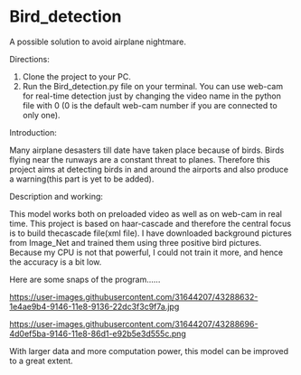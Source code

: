 # Bird_detection
A possible solution to avoid airplane nightmare.

Directions:

  1) Clone the project to your PC.
  2) Run the Bird_detection.py file on your terminal.
     You can use web-cam for real-time detection just by changing the video name in the python file with 0 (0 is the default web-cam number if you are connected to only one).

Introduction:
  
  Many airplane desasters till date have taken place because of birds. Birds flying near the runways are a constant threat
to planes. Therefore this project aims at detecting birds in and around the airports and also produce a warning(this part is yet to be added). 

Description and working:

  This model works both on preloaded video as well as on web-cam in real time. This project is based on haar-cascade and therefore the central focus is to build thecascade file(xml file). I have downloaded background pictures from Image_Net and trained them using three positive bird pictures. Because my CPU is not that powerful, I could not train it more, and hence the accuracy is a bit low.
  
  Here are some snaps of the program......
  
  
  https://user-images.githubusercontent.com/31644207/43288632-1e4ae9b4-9146-11e8-9136-22dc3f3c9f7a.jpg
  
  https://user-images.githubusercontent.com/31644207/43288696-4d0ef5ba-9146-11e8-86d1-e92b5e3d555c.png
  
  
  
  With larger data and more computation power, this model can be improved to a great extent.
  
